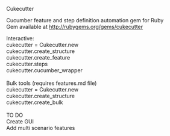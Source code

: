 Cukecutter<br>

Cucumber feature and step definition automation gem for Ruby<br>
Gem available at http://rubygems.org/gems/cukecutter<br>

Interactive:<br>
cukecutter = Cukecutter.new<br>
cukecutter.create_structure<br>
cukecutter.create_feature<br>
cukecutter.steps<br>
cukecutter.cucumber_wrapper<br>
<br>
Bulk tools (requires features.md file)<br>
cukecutter = Cukecutter.new<br>
cukecutter.create_structure<br>
cukecutter.create_bulk<br>
<br>
TO DO<br>
Create GUI<br>
Add multi scenario features

